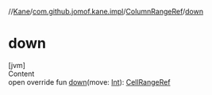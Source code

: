 //[Kane](../../index.md)/[com.github.jomof.kane.impl](../index.md)/[ColumnRangeRef](index.md)/[down](down.md)



# down  
[jvm]  
Content  
open override fun [down](down.md)(move: [Int](https://kotlinlang.org/api/latest/jvm/stdlib/kotlin/-int/index.html)): [CellRangeRef](../-cell-range-ref/index.md)  



